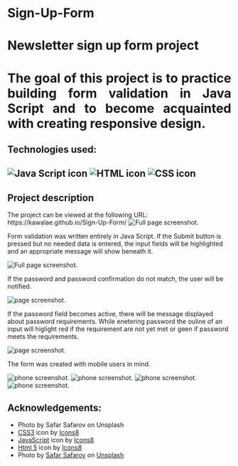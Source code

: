 # Sign-Up-Form
<h1>Newsletter sign up form project<h1>

<p align ="justify">The goal of this project is to practice building <strong>form validation in Java Script</strong> and to become acquainted with creating <strong>responsive design.</strong></p>


<h2>Technologies used: <h2>
<img src="Pictures/soft-dev-icons/icons8-javascript.svg" alt="Java Script icon">
<img src="Pictures/soft-dev-icons/icons8-html-5.svg" alt="HTML icon">
<img src="Pictures/soft-dev-icons/icons8-css3.svg" alt="CSS icon">

<h2>Project description</h2>
The project can be viewed at the following URL:
https://kawalae.github.io/Sign-Up-Form/

<img src="Pictures/Readme-pics/full-page-screen.png" alt="Full page screenshot.">

Form validation was written entirely in Java Script. If the Submit button is pressed but no needed data is entered, the input fields will be highlighted and an appropriate message will show beneath it.

<img src="Pictures/Readme-pics/form-1.png" alt="Full page screenshot.">

If the password and password confirmation do not match, the user will be notified.

<img src="Pictures/Readme-pics/form-2.png" alt="page screenshot.">

If the password field becomes active, there will be message displayed about password requirements. While enetering password the ouline of an input will higlight red if the requirement are not yet met or geen if password meets the requirements. 

<img src="Pictures/Readme-pics/form-3.png" alt="page screenshot.">

The form was created with mobile users in mind. 

<img src="Pictures/Readme-pics/phone-page-screen-1.png" alt="phone screenshot.">

<img src="Pictures/Readme-pics/phone-page-screen-2.png" alt="phone screenshot.">

<img src="Pictures/Readme-pics/phone-page-screen-3.png" alt="phone screenshot.">

<img src="Pictures/Readme-pics/phone-page-screen-4.png" alt="phone screenshot.">

<h2>Acknowledgements:</h2>
<ul>
    <li>Photo by Safar Safarov on Unsplash</li>
    <li><a target="_blank" href="https://icons8.com/icon/21278/css3">CSS3</a> icon by <a target="_blank" href="https://icons8.com">Icons8</a></li>
    <li><a target="_blank" href="https://icons8.com/icon/PXTY4q2Sq2lG/javascript">JavaScript</a> icon by <a target="_blank" href="https://icons8.com">Icons8</a></li>
    <li><a target="_blank" href="https://icons8.com/icon/v8RpPQUwv0N8/html-5">Html 5</a> icon by <a target="_blank" href="https://icons8.com">Icons8</a></li>
    <li>Photo by <a href="https://unsplash.com/@safarslife?utm_source=unsplash&utm_medium=referral&utm_content=creditCopyText">Safar Safarov</a> on <a href="https://unsplash.com/photos/koOdUvfGr4c?utm_source=unsplash&utm_medium=referral&utm_content=creditCopyText">Unsplash</a>
  </li>
</ul>



